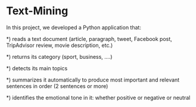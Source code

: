 # Text-Mining

In this project, we developed a Python application that:

*) reads a text document (article, paragraph, tweet, Facebook post, TripAdvisor review, movie description, etc.)

*) returns its category (sport, business, ….)

*) detects its main topics

*) summarizes it automatically to produce most important and relevant sentences in order (2 sentences or more)

*) identifies the emotional tone in it: whether positive or negative or neutral
